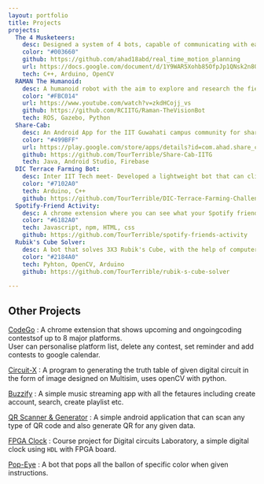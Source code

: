 ```yaml
---
layout: portfolio
title: Projects
projects:
  The 4 Musketeers:
    desc: Designed a system of 4 bots, capable of communicating with each other and aligning themselves according to given patterns with as much accuracy and speed as attainable.
    color: "#003660"
    github: https://github.com/ahad18abd/real_time_motion_planning
    url: https://docs.google.com/document/d/1Y9WAR5Xohb85OfpJp1QNsk2n8OZTf8eITgv-wwvwpE4/edit?usp=sharing
    tech: C++, Arduino, OpenCV
  RAMAN The Humanoid:
    desc: A humanoid robot with the aim to explore and research the field of robot social interaction and cooperation. I worked on control module, mainly simulation part of forelimbs.
    color: "#FBC014"
    url: https://www.youtube.com/watch?v=zkdHCojj_vs
    github: https://github.com/RCIITG/Raman-TheVisionBot
    tech: ROS, Gazebo, Python
  Share-Cab:
    desc: An Android App for the IIT Guwahati campus community for sharing cab while traveling between campus, airport and Railway Station.
    color: "#499BFF"
    url: https://play.google.com/store/apps/details?id=com.ahad.share_cab
    github: https://github.com/TourTerrible/Share-Cab-IITG
    tech: Java, Android Studio, Firebase
  DIC Terrace Farming Bot:
    desc: Inter IIT Tech meet- Developed a lightweight bot that can climb up and down the steps along with plowing, watering, and harvesting.
    color: "#7102A0"
    tech: Arduino, C++
    github: https://github.com/TourTerrible/DIC-Terrace-Farming-Challenge
  Spotify-Friend Activity:
    desc: A chrome extension where you can see what your Spotify friends have been listening to the past couple of hours as it has on desktop app.
    color: "#6182A0"
    tech: Javascript, npm, HTML, css
    github: https://github.com/TourTerrible/spotify-friends-activity
  Rubik's Cube Solver:
    desc: A bot that solves 3X3 Rubik's Cube, with the help of computer vision, uses DC motors for rotating faces.
    color: "#2184A0"
    tech: Pyhton, OpenCV, Arduino
    github: https://github.com/TourTerrible/rubik-s-cube-solver
    
---
```



## Other Projects

[CodeGo](https://github.com/TourTerrible/code-go)
: A chrome extension that shows upcoming and ongoingcoding contestsof up to 8 major platforms.
<br>User can personalise platform list, delete any contest, set reminder and add contests to google calendar.

[ Circuit-X](https://github.com/TourTerrible/Circuit-X)
: A program to generating the truth table of given digital circuit in the form of image designed on Multisim, uses openCV with python.


[Buzzify](https://github.com/TourTerrible/Buzzify)
: A simple music streaming app with all the fetaures including create account, search, create playlist etc.

[QR Scanner & Generator](https://github.com/TourTerrible/QRScannerandGenerator)
: A simple android application that can scan any type of QR code and also generate QR for any given data.

[FPGA Clock](https://github.com/TourTerrible/FPGA-clock)
: Course project for Digital circuits Laboratory, a simple digital clock using `HDL` with FPGA board.


[Pop-Eye]()
: A bot that pops all the ballon of specific color when given instructions.
